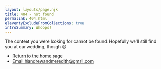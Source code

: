 ```yaml
---
layout: layouts/page.njk
title: 404 - not found
permalink: 404.html
eleventyExcludeFromCollections: true
introSummary: Whoops!
---
```

The content you were looking for cannot be found. Hopefully we'll still find you at our wedding, though 😄

* [Return to the home page](/home/)
* [Email hiandrewandmeredith@gmail.com](mailto:hiandrewandmeredith@gmail.com)
